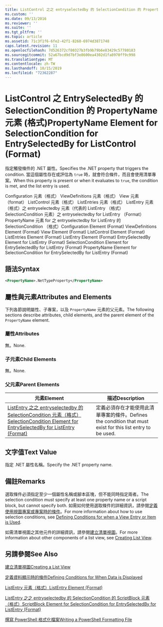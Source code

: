 ```yaml
---
title: ListControl 之之 entryselectedby 的 SelectionCondition 的 PropertyName 元素（格式） |Microsoft Docs
ms.custom: ''
ms.date: 09/13/2016
ms.reviewer: ''
ms.suite: ''
ms.tgt_pltfrm: ''
ms.topic: article
ms.assetid: 71c3f1f6-6fe2-42f1-8260-6974d3871748
caps.latest.revision: 11
ms.openlocfilehash: 7d526372cf80327b3fb9b79b6e83429c57780183
ms.sourcegitcommit: 52a67bcd9d7bf3e8600ea4302d1fa8970ff9c998
ms.translationtype: MT
ms.contentlocale: zh-TW
ms.lasthandoff: 10/15/2019
ms.locfileid: "72362287"
---
```

# <a name="propertyname-element-for-selectioncondition-for-entryselectedby-for-listcontrol-format"></a><span data-ttu-id="70669-102">ListControl 之 EntrySelectedBy 的 SelectionCondition 的 PropertyName 元素 (格式)</span><span class="sxs-lookup"><span data-stu-id="70669-102">PropertyName Element for SelectionCondition for EntrySelectedBy for ListControl (Format)</span></span>

<span data-ttu-id="70669-103">指定觸發條件的 .NET 屬性。</span><span class="sxs-lookup"><span data-stu-id="70669-103">Specifies the .NET property that triggers the condition.</span></span> <span data-ttu-id="70669-104">當這個屬性存在或評估為 `true` 時，就會符合條件，而且會使用清單專案。</span><span class="sxs-lookup"><span data-stu-id="70669-104">When this property is present or when it evaluates to `true`, the condition is met, and the list entry is used.</span></span>

<span data-ttu-id="70669-105">Configuration 元素（格式） ViewDefinitions 元素（格式） View 元素（format） ListControl 元素（格式） ListEntries 元素（格式） ListEntry 元素（格式）之 entryselectedby 元素（代表的 ListEntry （格式） SelectionCondition 元素）之 entryselectedby for ListEntry （Format） PropertyName 元素 for 之 entryselectedby for ListEntry 的 SelectionCondition （格式）</span><span class="sxs-lookup"><span data-stu-id="70669-105">Configuration Element (Format) ViewDefinitions Element (Format) View Element (Format) ListControl Element (Format) ListEntries Element (Format) ListEntry Element (Format) EntrySelectedBy Element for ListEntry (Format) SelectionCondition Element for EntrySelectedBy for ListEntry (Format) PropertyName Element for SelectionCondition for EntrySelectedBy for ListEntry (Format)</span></span>

## <a name="syntax"></a><span data-ttu-id="70669-106">語法</span><span class="sxs-lookup"><span data-stu-id="70669-106">Syntax</span></span>

```xml
<PropertyName>.NetTypeProperty</PropertyName>
```

## <a name="attributes-and-elements"></a><span data-ttu-id="70669-107">屬性與元素</span><span class="sxs-lookup"><span data-stu-id="70669-107">Attributes and Elements</span></span>

<span data-ttu-id="70669-108">下列各節說明屬性、子專案，以及 `PropertyName` 元素的父元素。</span><span class="sxs-lookup"><span data-stu-id="70669-108">The following sections describe attributes, child elements, and the parent element of the `PropertyName` element.</span></span>

### <a name="attributes"></a><span data-ttu-id="70669-109">屬性</span><span class="sxs-lookup"><span data-stu-id="70669-109">Attributes</span></span>

<span data-ttu-id="70669-110">無。</span><span class="sxs-lookup"><span data-stu-id="70669-110">None.</span></span>

### <a name="child-elements"></a><span data-ttu-id="70669-111">子元素</span><span class="sxs-lookup"><span data-stu-id="70669-111">Child Elements</span></span>

<span data-ttu-id="70669-112">無。</span><span class="sxs-lookup"><span data-stu-id="70669-112">None.</span></span>

### <a name="parent-elements"></a><span data-ttu-id="70669-113">父元素</span><span class="sxs-lookup"><span data-stu-id="70669-113">Parent Elements</span></span>

|<span data-ttu-id="70669-114">元素</span><span class="sxs-lookup"><span data-stu-id="70669-114">Element</span></span>|<span data-ttu-id="70669-115">描述</span><span class="sxs-lookup"><span data-stu-id="70669-115">Description</span></span>|
|-------------|-----------------|
|[<span data-ttu-id="70669-116">ListEntry 之之 entryselectedby 的 SelectionCondition 元素（格式）</span><span class="sxs-lookup"><span data-stu-id="70669-116">SelectionCondition Element for EntrySelectedBy for ListEntry (Format)</span></span>](./selectioncondition-element-for-entryselectedby-for-listcontrol-format.md)|<span data-ttu-id="70669-117">定義必須存在才能使用此清單專案的條件。</span><span class="sxs-lookup"><span data-stu-id="70669-117">Defines the condition that must exist for this list entry to be used.</span></span>|

## <a name="text-value"></a><span data-ttu-id="70669-118">文字值</span><span class="sxs-lookup"><span data-stu-id="70669-118">Text Value</span></span>

<span data-ttu-id="70669-119">指定 .NET 屬性名稱。</span><span class="sxs-lookup"><span data-stu-id="70669-119">Specify the .NET property name.</span></span>

## <a name="remarks"></a><span data-ttu-id="70669-120">備註</span><span class="sxs-lookup"><span data-stu-id="70669-120">Remarks</span></span>

<span data-ttu-id="70669-121">選取條件必須指定至少一個屬性名稱或腳本區塊，但不能同時指定兩者。</span><span class="sxs-lookup"><span data-stu-id="70669-121">The selection condition must specify at least one property name or a script block, but cannot specify both.</span></span> <span data-ttu-id="70669-122">如需如何使用選取條件的詳細資訊，請參閱[定義使用視圖專案或專案時的條件](./defining-conditions-for-displaying-data.md)。</span><span class="sxs-lookup"><span data-stu-id="70669-122">For more information about how to use selection conditions, see [Defining Conditions for when a View Entry or Item is Used](./defining-conditions-for-displaying-data.md).</span></span>

<span data-ttu-id="70669-123">如需清單視圖之其他元件的詳細資訊，請參閱[建立清單視圖](./creating-a-list-view.md)。</span><span class="sxs-lookup"><span data-stu-id="70669-123">For more information about other components of a list view, see [Creating List View](./creating-a-list-view.md).</span></span>

## <a name="see-also"></a><span data-ttu-id="70669-124">另請參閱</span><span class="sxs-lookup"><span data-stu-id="70669-124">See Also</span></span>

[<span data-ttu-id="70669-125">建立清單視圖</span><span class="sxs-lookup"><span data-stu-id="70669-125">Creating a List View</span></span>](./creating-a-list-view.md)

[<span data-ttu-id="70669-126">定義資料顯示時的條件</span><span class="sxs-lookup"><span data-stu-id="70669-126">Defining Conditions for When Data is Displayed</span></span>](./defining-conditions-for-displaying-data.md)

[<span data-ttu-id="70669-127">ListEntry 元素（格式）</span><span class="sxs-lookup"><span data-stu-id="70669-127">ListEntry Element (Format)</span></span>](./listentry-element-for-listcontrol-format.md)

[<span data-ttu-id="70669-128">ListEntry 之之 entryselectedby 的 SelectionCondition 的 ScriptBlock 元素（格式）</span><span class="sxs-lookup"><span data-stu-id="70669-128">ScriptBlock Element for SelectionCondition for EntrySelectedBy for ListEntry (Format)</span></span>](./scriptblock-element-for-selectioncondition-for-entryselectedby-for-listcontrol-format.md)

[<span data-ttu-id="70669-129">撰寫 PowerShell 格式化檔案</span><span class="sxs-lookup"><span data-stu-id="70669-129">Writing a PowerShell Formatting File</span></span>](./writing-a-powershell-formatting-file.md)
